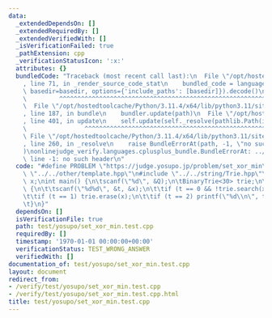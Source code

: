 ```yaml
---
data:
  _extendedDependsOn: []
  _extendedRequiredBy: []
  _extendedVerifiedWith: []
  _isVerificationFailed: true
  _pathExtension: cpp
  _verificationStatusIcon: ':x:'
  attributes: {}
  bundledCode: "Traceback (most recent call last):\n  File \"/opt/hostedtoolcache/Python/3.11.4/x64/lib/python3.11/site-packages/onlinejudge_verify/documentation/build.py\"\
    , line 71, in _render_source_code_stat\n    bundled_code = language.bundle(stat.path,\
    \ basedir=basedir, options={'include_paths': [basedir]}).decode()\n          \
    \         ^^^^^^^^^^^^^^^^^^^^^^^^^^^^^^^^^^^^^^^^^^^^^^^^^^^^^^^^^^^^^^^^^^^^^^^^^^^^^^^^^\n\
    \  File \"/opt/hostedtoolcache/Python/3.11.4/x64/lib/python3.11/site-packages/onlinejudge_verify/languages/cplusplus.py\"\
    , line 187, in bundle\n    bundler.update(path)\n  File \"/opt/hostedtoolcache/Python/3.11.4/x64/lib/python3.11/site-packages/onlinejudge_verify/languages/cplusplus_bundle.py\"\
    , line 401, in update\n    self.update(self._resolve(pathlib.Path(included), included_from=path))\n\
    \                ^^^^^^^^^^^^^^^^^^^^^^^^^^^^^^^^^^^^^^^^^^^^^^^^^^^^^^^^^\n \
    \ File \"/opt/hostedtoolcache/Python/3.11.4/x64/lib/python3.11/site-packages/onlinejudge_verify/languages/cplusplus_bundle.py\"\
    , line 260, in _resolve\n    raise BundleErrorAt(path, -1, \"no such header\"\
    )\nonlinejudge_verify.languages.cplusplus_bundle.BundleErrorAt: ../../other/template.hpp:\
    \ line -1: no such header\n"
  code: "#define PROBLEM \"https://judge.yosupo.jp/problem/set_xor_min\"\n#include\
    \ \"../../other/template.hpp\"\n#include \"../../string/Trie.hpp\"\nint Q, t,\
    \ x;\nint main() {\n\tscanf(\"%d\", &Q);\n\tBinaryTrie<30> trie;\n\trep(i, Q)\
    \ {\n\t\tscanf(\"%d%d\", &t, &x);\n\t\tif (t == 0 && !trie.search(x)) trie.insert(x);\n\
    \t\tif (t == 1) trie.erase(x);\n\t\tif (t == 2) printf(\"%d\\n\", trie.xor_min(x));\n\
    \t}\n}"
  dependsOn: []
  isVerificationFile: true
  path: test/yosupo/set_xor_min.test.cpp
  requiredBy: []
  timestamp: '1970-01-01 00:00:00+00:00'
  verificationStatus: TEST_WRONG_ANSWER
  verifiedWith: []
documentation_of: test/yosupo/set_xor_min.test.cpp
layout: document
redirect_from:
- /verify/test/yosupo/set_xor_min.test.cpp
- /verify/test/yosupo/set_xor_min.test.cpp.html
title: test/yosupo/set_xor_min.test.cpp
---
```

